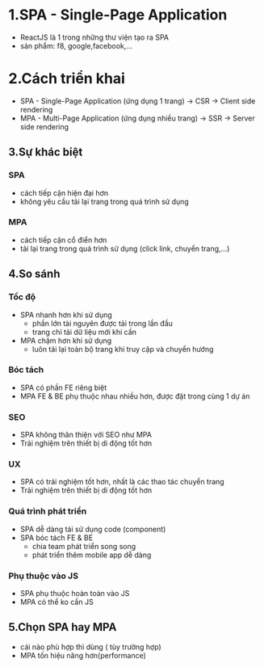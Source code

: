 # 1.SPA - Single-Page Application

-   ReactJS là 1 trong những thư viện tạo ra SPA
-   sản phẩm: f8, google,facebook,...

# 2.Cách triển khai

-   SPA - Single-Page Application (ứng dụng 1 trang) -> CSR -> Client side rendering
-   MPA - Multi-Page Application (ứng dụng nhiều trang) -> SSR -> Server side rendering

## 3.Sự khác biệt

### SPA

-   cách tiếp cận hiện đại hơn
-   không yêu cầu tải lại trang trong quá trình sử dụng

### MPA

-   cách tiếp cận cổ điển hơn
-   tải lại trang trong quá trình sử dụng (click link, chuyển trang,...)

## 4.So sánh

### Tốc độ

-   SPA nhanh hơn khi sử dụng
    -   phần lớn tài nguyên được tải trong lần đầu
    -   trang chỉ tải dữ liệu mới khi cần
-   MPA chậm hơn khi sử dụng
    -   luôn tải lại toàn bộ trang khi truy cập và chuyển hướng

### Bóc tách

-   SPA có phần FE riêng biệt
-   MPA FE & BE phụ thuộc nhau nhiều hơn, được đặt trong cùng 1 dự án

### SEO

-   SPA không thân thiện với SEO như MPA
-   Trải nghiệm trên thiết bị di động tốt hơn

### UX

-   SPA có trải nghiệm tốt hơn, nhất là các thao tác chuyển trang
-   Trải nghiệm trên thiết bị di động tốt hơn

### Quá trình phát triển

-   SPA dễ dàng tái sử dụng code (component)
-   SPA bóc tách FE & BE
    -   chia team phát triển song song
    -   phát triển thêm mobile app dễ dàng

### Phụ thuộc vào JS

-   SPA phụ thuộc hoàn toàn vào JS
-   MPA có thể ko cần JS

## 5.Chọn SPA hay MPA

-   cái nào phù hợp thì dùng ( tùy trường hợp)
-   MPA tốn hiệu năng hơn(performance)
